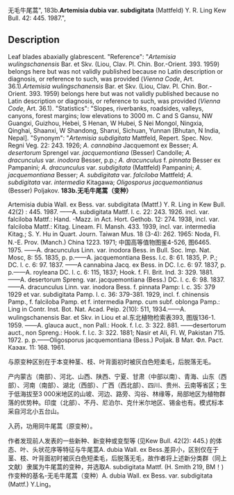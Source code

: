 无毛牛尾蒿",
183b.**Artemisia dubia var. subdigitata** (Mattfeld) Y. R. Ling Kew Bull. 42: 445. 1987.",

## Description
Leaf blades abaxially glabrescent.
  "Reference": "*Artemisia wulingschanensis* Bar. et Skv. (Liou, Clav. Pl. Chin. Bor.-Orient. 393. 1959) belongs here but was not validly published because no Latin description or diagnosis, or reference to such, was provided (*Vienna Code*, Art. 36.1).*Artemisia wulingschanensis* Bar. et Skv. (Liou, Clav. Pl. Chin. Bor.-Orient. 393. 1959) belongs here but was not validly published because no Latin description or diagnosis, or reference to such, was provided (*Vienna Code*, Art. 36.1).
  "Statistics": "Slopes, riverbanks, roadsides, valleys, canyons, forest margins; low elevations to 3000 m. C and S Gansu, NW Guangxi, Guizhou, Hebei, S Henan, W Hubei, S Nei Mongol, Ningxia, Qinghai, Shaanxi, W Shandong, Shanxi, Sichuan, Yunnan [Bhutan, N India, Nepal].
  "Synonym": "*Artemisia subdigitata* Mattfeld, Repert. Spec. Nov. Regni Veg. 22: 243. 1926; *A. cannabina* Jacquemont ex Besser; *A. desertorum* Sprengel var. *jacquemontiana* (Besser) Candolle; *A. dracunculus* var. *inodora* Besser, p.p.; *A. dracunculus* f. *pinnata* Besser ex Pampanini; *A. dracunculus* var. *subdigitata* (Mattfeld) Pampanini; *A. jacquemontiana* Besser; *A. subdigitata* var. *falciloba* Mattfeld; *A. subdigitata* var. *intermedia* Kitagawa; *Oligosporus jacquemontianus* (Besser) Poljakov.
**183b.无毛牛尾蒿（变种）**

Artemisia dubia Wall. ex Bess. var. subdigitata (Mattf.) Y. R. Ling in Kew Bull. 42(2) : 445. 1987. ——A. subdigitata Mattf. l. c. 22: 243. 1926. incl. var. falciloba Mattf.: Hand. -Mazz. in Act. Hort. Gethob. 12: 274. 1938, incl. var. falciloba Mattf.: Kitag. Lineam. Fl. Mansh. 433. 1939, incl. var. intermedia Kitag.; S. Y. Hu in Quart. Journ. Taiwan Mus. 18 (3-4): 262. 1965: Noda, Fl. N.-E. Prov. (Manch.) China 1223. 1971; 中国高等值物图鉴4-526, 图6465. 1975. ——A. dracunculus Linn. var. inodora Bess. in Bull. Soc. Imp. Nat. Mosc, 8: 55. 1835, p. p.——A. jacquemontiana Bess. l.c. 8: 61. 1835, P. P.; DC. l. c. 6: 97. 1837. ——A cannabina Jacq. ex Bess. in DC. l.c. 6: 97. 1837, p. p.——A. royleana DC. l. c. 6: 115, 1837; Hook. f. Fl. Brit. Ind. 3: 329. 1881. ——A. desertorum Spreng. var. jacquemontiana (Bess.) DC. l. c. 6: 98. 1837. ——A. dracunculus Linn. var. inodora Bess. f. pinnata Pamp: l. c. 35: 379 1929 et var. subdigitata Pamp. l. c. 36: 379-381. 1929, incl. f. chinensis Pamp., f. falciloba Pamp. et f. intermedia Pamp. cum subf. oblonga Pamp.: Ling in Contr. Inst. Bot. Nat. Acad. Peip. 2(10): 511, 1934.——A. wulingschanensis Bar. et Skv. in Liou et al.东北植物检索表393, 图版136-1. 1959. ——A. glauca auct., non Pall.: Hook. f. l.c. 3: 322. 881. ——desertorum auct., non Spreng.: Hook. f. l.c. 3: 322. 1881; Nasir et Ali, Fl. W, Pakistan 715. 1972. p. p.——Oligosporus jacquemontiana (Bess.) Poljak. В Мат. Фл. Раст. Каэах. 11: 168. 1961.

与原变种区别在于本变种茎、枝、叶背面初时被灰白色短柔毛，后脱落无毛。

产内蒙古（南部）、河北、山西、陕西、宁夏、甘肃（中部以南）、青海、山东（西部）、河南（南部）、湖北（西部）、广西（西北部）、四川、贵州、云南等省区；生于低海拔至3 000米地区的山坡、河边、路旁、沟谷、林缘等，局部地区为植物群落的优势种。印度（北部）、不丹、尼泊尔、克什米尔地区、锡金也有。模式标本采自河北小五台山。

入药，功用同牛尾蒿（原变种）。

作者发现前人发表的一些新种、新变种或变型等 (见Kew Bull. 42(2): 445.) 的体态、叶、头状花序等特征与牛尾蒿A. dubia Wall. ex Bess.差异小，区别仅在于茎、枝、叶背面初时被灰白色短柔毛，后脱落无毛，故作者将上述新分类群（同上文献）隶属为牛尾蒿的变种，并选取A. subdigitata Mattf. (H. Smith 219, BM！) 作变种的基名-无毛牛尾蒿（变种）A. dubia Wall. ex Bess. var. subdigitata (Mattf.) Y.Ling。
